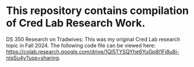 # This repository contains compilation of Cred Lab Research Work.

DS 350 Research on Tradwives:
This was my original Cred Lab research topic in Fall 2024. The following code file can be viewed here: https://colab.research.google.com/drive/1QI5TYSQYhe6YuGp8I1Fi8u8i-nlqSu4y?usp=sharing.

